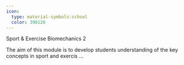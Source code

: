 ```yaml
---
icon:
  type: material-symbols:school
  color: 398126
---
```


Sport & Exercise Biomechanics 2

The aim of this module is to develop students understanding of the key concepts in sport and exercis ... 
